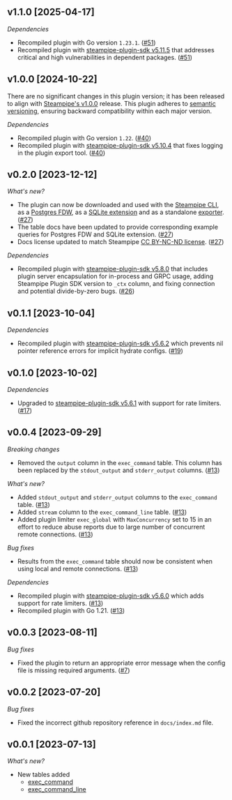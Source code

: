 ## v1.1.0 [2025-04-17]

_Dependencies_

- Recompiled plugin with Go version `1.23.1`. ([#51](https://github.com/turbot/steampipe-plugin-exec/pull/51))
- Recompiled plugin with [steampipe-plugin-sdk v5.11.5](https://github.com/turbot/steampipe-plugin-sdk/blob/v5.11.5/CHANGELOG.md#v5115-2025-03-31) that addresses critical and high vulnerabilities in dependent packages. ([#51](https://github.com/turbot/steampipe-plugin-exec/pull/51))

## v1.0.0 [2024-10-22]

There are no significant changes in this plugin version; it has been released to align with [Steampipe's v1.0.0](https://steampipe.io/changelog/steampipe-cli-v1-0-0) release. This plugin adheres to [semantic versioning](https://semver.org/#semantic-versioning-specification-semver), ensuring backward compatibility within each major version.

_Dependencies_

- Recompiled plugin with Go version `1.22`. ([#40](https://github.com/turbot/steampipe-plugin-exec/pull/40))
- Recompiled plugin with [steampipe-plugin-sdk v5.10.4](https://github.com/turbot/steampipe-plugin-sdk/blob/develop/CHANGELOG.md#v5104-2024-08-29) that fixes logging in the plugin export tool. ([#40](https://github.com/turbot/steampipe-plugin-exec/pull/40))

## v0.2.0 [2023-12-12]

_What's new?_

- The plugin can now be downloaded and used with the [Steampipe CLI](https://steampipe.io/docs), as a [Postgres FDW](https://steampipe.io/docs/steampipe_postgres/overview), as a [SQLite extension](https://steampipe.io/docs//steampipe_sqlite/overview) and as a standalone [exporter](https://steampipe.io/docs/steampipe_export/overview). ([#27](https://github.com/turbot/steampipe-plugin-exec/pull/27))
- The table docs have been updated to provide corresponding example queries for Postgres FDW and SQLite extension. ([#27](https://github.com/turbot/steampipe-plugin-exec/pull/27))
- Docs license updated to match Steampipe [CC BY-NC-ND license](https://github.com/turbot/steampipe-plugin-exec/blob/main/docs/LICENSE). ([#27](https://github.com/turbot/steampipe-plugin-exec/pull/27))

_Dependencies_

- Recompiled plugin with [steampipe-plugin-sdk v5.8.0](https://github.com/turbot/steampipe-plugin-sdk/blob/main/CHANGELOG.md#v580-2023-12-11) that includes plugin server encapsulation for in-process and GRPC usage, adding Steampipe Plugin SDK version to `_ctx` column, and fixing connection and potential divide-by-zero bugs. ([#26](https://github.com/turbot/steampipe-plugin-exec/pull/26))

## v0.1.1 [2023-10-04]

_Dependencies_

- Recompiled plugin with [steampipe-plugin-sdk v5.6.2](https://github.com/turbot/steampipe-plugin-sdk/blob/main/CHANGELOG.md#v562-2023-10-03) which prevents nil pointer reference errors for implicit hydrate configs. ([#19](https://github.com/turbot/steampipe-plugin-exec/pull/19))

## v0.1.0 [2023-10-02]

_Dependencies_

- Upgraded to [steampipe-plugin-sdk v5.6.1](https://github.com/turbot/steampipe-plugin-sdk/blob/main/CHANGELOG.md#v561-2023-09-29) with support for rate limiters. ([#17](https://github.com/turbot/steampipe-plugin-exec/pull/17))

## v0.0.4 [2023-09-29]

_Breaking changes_

- Removed the `output` column in the `exec_command` table. This column has been replaced by the `stdout_output` and `stderr_output` columns. ([#13](https://github.com/turbot/steampipe-plugin-exec/pull/13))

_What's new?_

- Added `stdout_output` and `stderr_output` columns to the `exec_command` table. ([#13](https://github.com/turbot/steampipe-plugin-exec/pull/13))
- Added `stream` column to the `exec_command_line` table. ([#13](https://github.com/turbot/steampipe-plugin-exec/pull/13))
- Added plugin limiter `exec_global` with `MaxConcurrency` set to 15 in an effort to reduce abuse reports due to large number of concurrent remote connections. ([#13](https://github.com/turbot/steampipe-plugin-exec/pull/13))

_Bug fixes_

- Results from the `exec_command` table should now be consistent when using local and remote connections. ([#13](https://github.com/turbot/steampipe-plugin-exec/pull/13))

_Dependencies_

- Recompiled plugin with [steampipe-plugin-sdk v5.6.0](https://github.com/turbot/steampipe-plugin-sdk/blob/main/CHANGELOG.md#v560-2023-09-27) which adds support for rate limiters. ([#13](https://github.com/turbot/steampipe-plugin-exec/pull/13))
- Recompiled plugin with Go 1.21. ([#13](https://github.com/turbot/steampipe-plugin-exec/pull/13))

## v0.0.3 [2023-08-11]

_Bug fixes_

- Fixed the plugin to return an appropriate error message when the config file is missing required arguments. ([#7](https://github.com/turbot/steampipe-plugin-exec/pull/7))

## v0.0.2 [2023-07-20]

_Bug fixes_

- Fixed the incorrect github repository reference in `docs/index.md` file.

## v0.0.1 [2023-07-13]

_What's new?_

- New tables added
  - [exec_command](https://hub.steampipe.io/plugins/turbot/exec/tables/exec_command)
  - [exec_command_line](https://hub.steampipe.io/plugins/turbot/exec/tables/exec_command_line)
